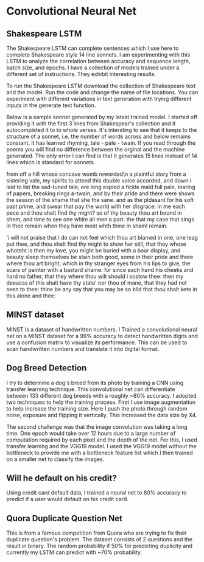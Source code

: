 # Convolutional Neural Net

## Shakespeare LSTM

The Shakespeare LSTM can complete sentences which I use here to complete Shakespeare style 14 line sonnets. I am experimenting with this LSTM to analyze the correlation between accuracy and sequence length, batch size, and epochs. I have a collection of models trained under a different set of instructions. They exhibit interesting results.

To run the Shakespeare LSTM download the collection of Shakespeare text and the model. Run the code and change the name of file locations. 
You can experiment with different variations in text generation with trying different inputs in the generate text function. 

Below is a sample sonnet generated by my latest trained model. I started off providing it with the first 3 lines from Shakespear's collection and it autocompleted it to to whole verses. It's intersting to see that it keeps to the structure of a sonnet, i.e. the number of words across and below remains constant. It has learned rhyming, tale - pale - twain. If you read through the poems you will find no difference between the orginal and the machine generated. The only error I can find is that it generates 15 lines instead of 14 lines which is standard for sonnets. 

from off a hill whose concave womb reworded\n
a plaintful story from a sistering vale,
my spirits to attend this double voice accorded,
and down i laid to list the sad-tuned tale;
ere long espied a fickle maid full pale,
tearing of papers, breaking rings a-twain,
and by their pride and there were shows
the season of the shame that she the sane.
and as the pldasant for his soft past prime,
and swear that pay the world with her disgrace:
in me each pece and thou shalt find thy might?
so of thy beauty thou art bound in shem,
and time to see one white all men a part.
the that my case that sings in thee remain
when they have most whth thine in shaml remain.

'i will not praise that i do can not feel
which thou art blamed in one, one leag put thee,
  and thou shalt find thy might to show her still,
that they whose whoteht is then my love,
you might be buried with a boar display,
and beauty sleep themselves be stain both good,
some in their pride and there where thou art bright,
which in thy stranger eyes from his lips to give,
the scars of painter with a bastard shame:
for since each hand his cheeks and hard no father,
that they where thou wilt should i sostow thee:
then my deeacss of this shalt have thy state'
nor thou of mane, that they had not seen to thee:
  thine be any say that you may be so blld
that thou shalt kete in this alone and thee:

## MINST dataset

MINST is a dataset of handwritten numbers. I Trained a convolutional neural net on a MINST dataset for a 99% accuracy to detect handwritten digits and use a confusion matrix to visualize its performance. This can be used to scan handwritten numbers and translate it into digital format. 

## Dog Breed Detection

I try to determine a dog's breed from its photo by training a CNN using transfer learning technique. This convolutional net can differentiate between 133 different dog breeds with a roughly ~80% accuracy. I adopted two techniques to help the training process. First I use image augmentation to help increase the training size. Here I push the photo through random noise, exposure and flipping it vertically. This increased the data size by X4. 

The second challenge was that the image convolution was taking a long time. One epoch would take over 12 hours due to a large number of computation required by each pixel and the depth of the net. For this, I used transfer learning and the VGG19 model. I used the VGG19 model without the bottleneck to provide me with a bottleneck feature list which I then trained on a smaller net to classify the images.

## Will he default on his credit?

Using credit card default data, I trained a neural net to 80% accuracy to predict if a user would default on his credit card. 

## Quora Duplicate Question Net

This is from a famous competition from Quora who are trying to fix their duplicate question's problem. The dataset consists of 2 questions and the result in binary. The random probability if 50% for predicting duplicity and currently my LSTM can predict with ~70% probability.
